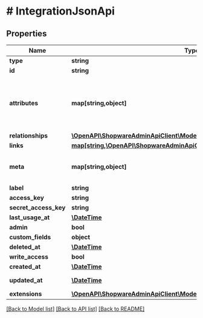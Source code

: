 # # IntegrationJsonApi

## Properties

Name | Type | Description | Notes
------------ | ------------- | ------------- | -------------
**type** | **string** |  |
**id** | **string** |  |
**attributes** | **map[string,object]** | Members of the attributes object (\&quot;attributes\&quot;) represent information about the resource object in which it&#39;s defined. | [optional]
**relationships** | [**\OpenAPI\ShopwareAdminApiClient\Model\IntegrationJsonApiAllOfRelationships**](IntegrationJsonApiAllOfRelationships.md) |  | [optional]
**links** | [**map[string,\OpenAPI\ShopwareAdminApiClient\Model\Link]**](Link.md) |  | [optional]
**meta** | **map[string,object]** | Non-standard meta-information that can not be represented as an attribute or relationship. | [optional]
**label** | **string** |  |
**access_key** | **string** |  |
**secret_access_key** | **string** |  |
**last_usage_at** | [**\DateTime**](\DateTime.md) |  | [optional]
**admin** | **bool** |  | [optional]
**custom_fields** | **object** |  | [optional]
**deleted_at** | [**\DateTime**](\DateTime.md) |  | [optional]
**write_access** | **bool** |  | [optional]
**created_at** | [**\DateTime**](\DateTime.md) |  | [readonly]
**updated_at** | [**\DateTime**](\DateTime.md) |  | [optional] [readonly]
**extensions** | [**\OpenAPI\ShopwareAdminApiClient\Model\IntegrationJsonApiAllOfExtensions**](IntegrationJsonApiAllOfExtensions.md) |  | [optional]

[[Back to Model list]](../../README.md#models) [[Back to API list]](../../README.md#endpoints) [[Back to README]](../../README.md)
